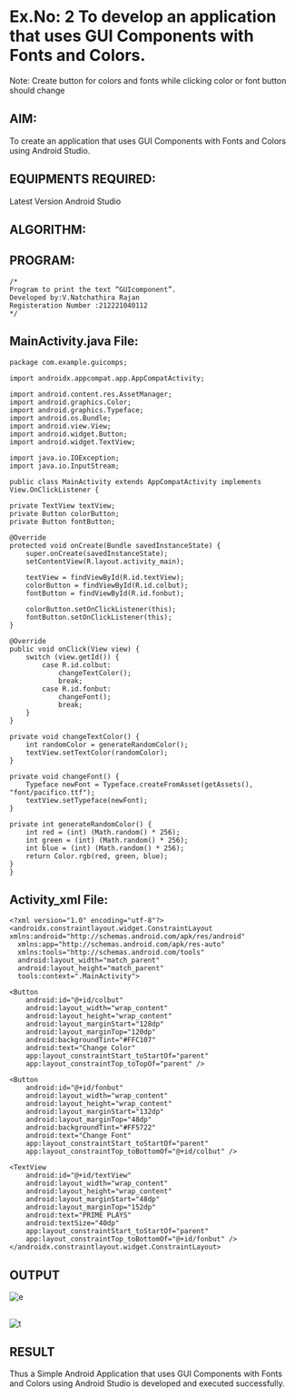 # Ex.No: 2 To develop an application that uses GUI Components with Fonts and Colors. 
Note: Create button for colors and fonts while clicking color or font button should change 


## AIM:

To create an application that uses GUI Components with Fonts and Colors using Android Studio.

## EQUIPMENTS REQUIRED:

Latest Version Android Studio

## ALGORITHM:


## PROGRAM:
```
/*
Program to print the text “GUIcomponent”.
Developed by:V.Natchathira Rajan
Registeration Number :212221040112
*/
```
## MainActivity.java File:
```
package com.example.guicomps;

import androidx.appcompat.app.AppCompatActivity;

import android.content.res.AssetManager;
import android.graphics.Color;
import android.graphics.Typeface;
import android.os.Bundle;
import android.view.View;
import android.widget.Button;
import android.widget.TextView;

import java.io.IOException;
import java.io.InputStream;

public class MainActivity extends AppCompatActivity implements View.OnClickListener {

private TextView textView;
private Button colorButton;
private Button fontButton;

@Override
protected void onCreate(Bundle savedInstanceState) {
    super.onCreate(savedInstanceState);
    setContentView(R.layout.activity_main);

    textView = findViewById(R.id.textView);
    colorButton = findViewById(R.id.colbut);
    fontButton = findViewById(R.id.fonbut);

    colorButton.setOnClickListener(this);
    fontButton.setOnClickListener(this);
}

@Override
public void onClick(View view) {
    switch (view.getId()) {
        case R.id.colbut:
            changeTextColor();
            break;
        case R.id.fonbut:
            changeFont();
            break;
    }
}

private void changeTextColor() {
    int randomColor = generateRandomColor();
    textView.setTextColor(randomColor);
}

private void changeFont() {
    Typeface newFont = Typeface.createFromAsset(getAssets(), "font/pacifico.ttf");
    textView.setTypeface(newFont);
}

private int generateRandomColor() {
    int red = (int) (Math.random() * 256);
    int green = (int) (Math.random() * 256);
    int blue = (int) (Math.random() * 256);
    return Color.rgb(red, green, blue);
}
}
```
## Activity_xml File:
```
<?xml version="1.0" encoding="utf-8"?>
<androidx.constraintlayout.widget.ConstraintLayout xmlns:android="http://schemas.android.com/apk/res/android"
  xmlns:app="http://schemas.android.com/apk/res-auto"
  xmlns:tools="http://schemas.android.com/tools"
  android:layout_width="match_parent"
  android:layout_height="match_parent"
  tools:context=".MainActivity">

<Button
    android:id="@+id/colbut"
    android:layout_width="wrap_content"
    android:layout_height="wrap_content"
    android:layout_marginStart="128dp"
    android:layout_marginTop="120dp"
    android:backgroundTint="#FFC107"
    android:text="Change Color"
    app:layout_constraintStart_toStartOf="parent"
    app:layout_constraintTop_toTopOf="parent" />

<Button
    android:id="@+id/fonbut"
    android:layout_width="wrap_content"
    android:layout_height="wrap_content"
    android:layout_marginStart="132dp"
    android:layout_marginTop="48dp"
    android:backgroundTint="#FF5722"
    android:text="Change Font"
    app:layout_constraintStart_toStartOf="parent"
    app:layout_constraintTop_toBottomOf="@+id/colbut" />

<TextView
    android:id="@+id/textView"
    android:layout_width="wrap_content"
    android:layout_height="wrap_content"
    android:layout_marginStart="48dp"
    android:layout_marginTop="152dp"
    android:text="PRIME PLAYS"
    android:textSize="40dp"
    app:layout_constraintStart_toStartOf="parent"
    app:layout_constraintTop_toBottomOf="@+id/fonbut" />
</androidx.constraintlayout.widget.ConstraintLayout>
```

## OUTPUT
![e]( https://user-images.githubusercontent.com/128135244/241406750-59eccc13-90e9-4e0c-9360-6007c82ee610.png)
##
![t](https://user-images.githubusercontent.com/128135244/241406869-8dc521e7-3138-444e-a108-58762564cce0.png)







## RESULT
Thus a Simple Android Application that uses GUI Components with Fonts and Colors using Android Studio is developed and executed successfully.
